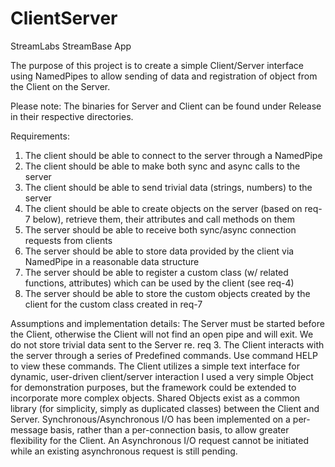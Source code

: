 # ClientServer
StreamLabs StreamBase App

The purpose of this project is to create a simple Client/Server interface using NamedPipes to allow sending of data and registration of object from the Client on the Server.

Please note: The binaries for Server and Client can be found under Release in their respective directories.

Requirements:

1.    The client should be able to connect to the server through a NamedPipe
2.    The client should be able to make both sync and async calls to the server
3.    The client should be able to send trivial data (strings, numbers) to the server
4.    The client should be able to create objects on the server (based on req-7 below), retrieve them, their attributes and call methods on them
5.    The server should be able to receive both sync/async connection requests from clients
6.    The server should be able to store data provided by the client via NamedPipe in a reasonable data structure
7.    The server should be able to register a custom class (w/ related functions, attributes) which can be used by the client (see req-4)
8.    The server should be able to store the custom objects created by the client for the custom class created in req-7

Assumptions and implementation details:
The Server must be started before the Client, otherwise the Client will not find an open pipe and will exit.
We do not store trivial data sent to the Server re. req 3.
The Client interacts with the server through a series of Predefined commands.  Use command HELP to view these commands.
The Client utilizes a simple text interface for dynamic, user-driven client/server interaction
I used a very simple Object for demonstration purposes, but the framework could be extended to incorporate more complex objects.
Shared Objects exist as a common library (for simplicity, simply as duplicated classes) between the Client and Server.
Synchronous/Asynchronous I/O has been implemented on a per-message basis, rather than a per-connection basis, to allow greater flexibility for the Client.  An Asynchronous I/O request cannot be initiated while an existing asynchronous request is still pending.
